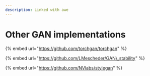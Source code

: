 ```yaml
---
description: Linked with awe
---
```


# Other GAN implementations



{% embed url="https://github.com/torchgan/torchgan" %}

{% embed url="https://github.com/LMescheder/GAN\_stability" %}

{% embed url="https://github.com/NVlabs/stylegan" %}

